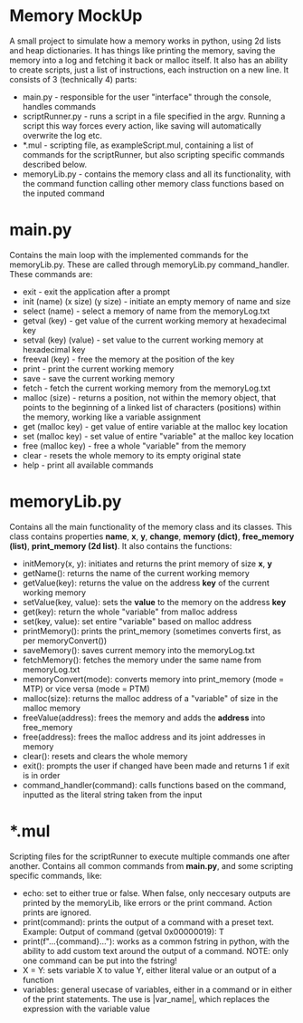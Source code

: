 # Memory MockUp
A small project to simulate how a memory works in python, using 2d lists and heap dictionaries. It has things like printing the memory, saving the memory into a log and fetching it back or malloc itself. It also has an ability to create scripts, just a list of instructions, each instruction on a new line. It consists of 3 (technically 4) parts:
* main.py - responsible for the user "interface" through the console, handles commands
* scriptRunner.py - runs a script in a file specified in the argv. Running a script this way forces every action, like saving will automatically overwrite the log etc.
* *.mul - scripting file, as exampleScript.mul, containing a list of commands for the scriptRunner, but also scripting specific commands described below.
* memoryLib.py - contains the memory class and all its functionality, with the command function calling other memory class functions based on the inputed command

# main.py
Contains the main loop with the implemented commands for the memoryLib.py. These are called through memoryLib.py command_handler. These commands are:
* exit - exit the application after a prompt
* init (name) (x size) (y size) - initiate an empty memory of name and size
* select (name) - select a memory of name from the memoryLog.txt
* getval (key) - get value of the current working memory at hexadecimal key
* setval (key) (value) - set value to the current working memory at hexadecimal key
* freeval (key) - free the memory at the position of the key
* print - print the current working memory
* save - save the current working memory
* fetch - fetch the current working memory from the memoryLog.txt
* malloc (size) - returns a position, not within the memory object, that points to the beginning of a linked list of characters (positions) within the memory, working like a variable assignment
* get (malloc key) - get value of entire variable at the malloc key location
* set (malloc key) - set value of entire "variable" at the malloc key location
* free (malloc key) - free a whole "variable" from the memory
* clear - resets the whole memory to its empty original state
* help - print all available commands

# memoryLib.py
Contains all the main functionality of the memory class and its classes. This class contains properties **name**, **x**, **y**, **change**, **memory (dict)**, **free_memory (list)**, **print_memory (2d list)**.
It also contains the functions:
* initMemory(x, y): initiates and returns the print memory of size **x**, **y**
* getName(): returns the name of the current working memory
* getValue(key): returns the value on the address **key** of the current working memory
* setValue(key, value): sets the **value** to the memory on the address **key**
* get(key): return the whole "variable" from malloc address
* set(key, value): set entire "variable" based on malloc address
* printMemory(): prints the print_memory (sometimes converts first, as per memoryConvert())
* saveMemory(): saves current memory into the memoryLog.txt
* fetchMemory(): fetches the memory under the same name from memoryLog.txt
* memoryConvert(mode): converts memory into print_memory (mode = MTP) or vice versa (mode = PTM)
* malloc(size): returns the malloc address of a "variable" of size in the malloc memory
* freeValue(address): frees the memory and adds the **address** into free_memory
* free(address): frees the malloc address and its joint addresses in memory
* clear(): resets and clears the whole memory
* exit(): prompts the user if changed have been made and returns 1 if exit is in order
* command_handler(command): calls functions based on the command, inputted as the literal string taken from the input

# *.mul
Scripting files for the scriptRunner to execute multiple commands one after another. Contains all common commands from **main.py**, and some scripting specific commands, like:
* echo: set to either true or false. When false, only neccesary outputs are printed by the memoryLib, like errors or the print command. Action prints are ignored.
* print(command): prints the output of a command with a preset text. Example: Output of command (getval 0x00000019): T
* print(f"...{command}..."): works as a common fstring in python, with the ability to add custom text around the output of a command. NOTE: only one command can be put into the fstring!
* X = Y: sets variable X to value Y, either literal value or an output of a function
* variables: general usecase of variables, either in a command or in either of the print statements. The use is |var_name|, which replaces the expression with the variable value